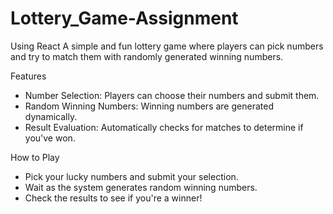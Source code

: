 # Lottery_Game-Assignment
Using React
A simple and fun lottery game where players can pick numbers and try to match them with randomly generated winning numbers.

Features
* Number Selection: Players can choose their numbers and submit them.
* Random Winning Numbers: Winning numbers are generated dynamically.
* Result Evaluation: Automatically checks for matches to determine if you've won.
  
How to Play
* Pick your lucky numbers and submit your selection.
* Wait as the system generates random winning numbers.
* Check the results to see if you're a winner!
